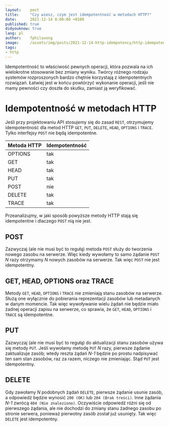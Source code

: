 ```yaml
---
layout:    post
title:     "Czy wiesz, czym jest idempotentność w metodach HTTP?"
date:      2021-12-14 8:00:00 +0100
published: true
didyouknow: true
lang: pl
author:    fphilavong
image:     /assets/img/posts/2021-12-14-http-idempotency/http-idempotency.jpg
tags:
- http
---
```


Idempotentność to właściwość pewnych operacji, która pozwala na ich wielokrotne stosowanie bez zmiany wyniku. Twórcy różnego rodzaju systemów rozproszonych bardzo chętnie korzystają z idempotentnych rozwiązań. Łatwiej jest w końcu powtórzyć wykonanie operacji, jeśli nie mamy pewności czy doszła do skutku, zamiast ją weryfikować.

# Idempotentność w metodach HTTP
Jeśli przy projektowaniu API stosujemy się do zasad `REST`, otrzymujemy idempotentność dla metod HTTP `GET`, `PUT`, `DELETE`, `HEAD`, `OPTIONS` i `TRACE`. Tylko interfejsy `POST` nie będą idempotentne.

|Metoda HTTP|Idempotentność|
|-----------|--------------|
|OPTIONS    |tak           |
|GET        |tak           |
|HEAD       |tak           |
|PUT        |tak           |
|POST       |nie           |
|DELETE     |tak           |
|TRACE      |tak           |

Przeanalizujmy, w jaki sposób powyższe metody HTTP stają się idempotentne i dlaczego `POST` nią nie jest.

## POST
Zazwyczaj (ale nie musi być to regułą) metoda `POST` służy do tworzenia nowego zasobu na serwerze. Więc kiedy wywołamy to samo żądanie `POST` *N* razy otrzymamy *N* nowych zasobów na serwerze. Tak więc `POST` nie jest idempotentny.

## GET, HEAD, OPTIONS oraz TRACE
Metody `GET`, `HEAD`, `OPTIONS` i `TRACE` nie zmieniają stanu zasobów na serwerze. Służą one wyłącznie do pobierania reprezentacji zasobów lub metadanych w danym momencie. Tak więc wywoływanie wielu żądań nie będzie miało żadnej operacji zapisu na serwerze, co sprawia, że `GET`, `HEAD`, `OPTIONS` i `TRACE` są idempotentne.

## PUT
Zazwyczaj (ale nie musi być to regułą) do aktualizacji stanu zasobów używa się metody `PUT`. Jeśli wywołamy metodę `PUT` *N* razy, pierwsze żądanie zaktualizuje zasób; wtedy reszta żądań *N-1* będzie po prostu nadpisywać ten sam stan zasobów, raz za razem, niczego nie zmieniając. Stąd `PUT` jest idempotentny.

## DELETE
Gdy zawołamy *N* podobnych żądań `DELETE`, pierwsze żądanie usunie zasób, a odpowiedź będzie wynosić `200 (OK)` lub `204 (Brak treści)`. Inne żądania *N-1* zwrócą `404 (Nie znaleziono)`. Oczywiście odpowiedź różni się od pierwszego żądania, ale nie dochodzi do zmiany stanu żadnego zasobu po stronie serwera, ponieważ pierwotny zasób został już usunięty. Tak więc `DELETE` jest idempotentny.
